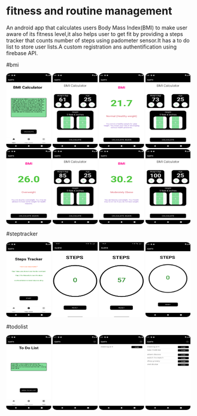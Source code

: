 # fitness and routine management
An android app that calculates users Body Mass Index(BMI) to make user aware of its
fitness level,it also helps user to get fit by providing a steps tracker that counts number of steps using padometer sensor.It has
a to do list to store user lists.A custom registration ans authentification using firebase API.


#bmi






<img src="project pics/bmi/1.png" width=120 height=200>
<img src="project pics/bmi/2.png" width=120 height=200>
<img src="project pics/bmi/3.png" width=120 height=200>
<img src="project pics/bmi/4.png" width=120 height=200>
<img src="project pics/bmi/5.png" width=120 height=200>
<img src="project pics/bmi/6.png" width=120 height=200>
<img src="project pics/bmi/7.png" width=120 height=200>
<img src="project pics/bmi/8.png" width=120 height=200>

#steptracker










<img src="project pics/steps tracker/1.png" width=120 height=200>
<img src="project pics/steps tracker/2.jpg" width=120 height=200>
<img src="project pics/steps tracker/3.jpg" width=120 height=200>
<img src="project pics/steps tracker/4.png" width=120 height=200>



#todolist








<img src="project pics/to do list/1.png" width=120 height=200>
<img src="project pics/to do list/2.png" width=120 height=200>
<img src="project pics/to do list/3.png" width=120 height=200>
<img src="project pics/to do list/4.png" width=120 height=200>




